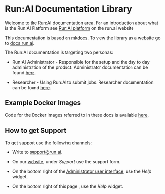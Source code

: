 # Run:AI Documentation Library

Welcome to the Run:AI documentation area. For an introduction about what is the Run:AI Platform see [Run:AI platform](https://www.run.ai/platform/) on the run.ai website

This documentation is based on [mkdocs](https://www.mkdocs.org/). To view the library as a website go to [docs.run.ai](https://docs.run.ai). 


The Run:AI documentation is targeting two personas:

* Run:AI Administrator - Responsible for the setup and the day to day administration of the  product. Administrator documentation can be found [here](docs/Administrator/overview-administrator.md).

* Researcher - Using Run:AI to submit jobs. Researcher documentation can be found [here](docs/Researcher/overview-researcher.md).

## Example Docker Images

Code for the Docker images referred to in these docs is available [here](https://github.com/run-ai/docs/tree/master/quickstart).


## How to get Support

To get support use the following channels:

* Write to [support@run.ai](mailto:support@run.ai).

* On our [website](https://run.ai), under _Support_ use the support form.

* On the bottom right of the [Administrator user interface](https://app.run.ai), use the _Help_ widget.

* On the bottom right of this page , use the _Help_ widget.



